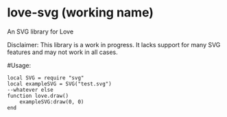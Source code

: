 # love-svg (working name)
An SVG library for Love

Disclaimer: This library is a work in progress. It lacks support for many SVG features and may not work in all cases.

#Usage:
```
local SVG = require "svg"
local exampleSVG = SVG("test.svg")
--whatever else
function love.draw()
	exampleSVG:draw(0, 0)
end
```
